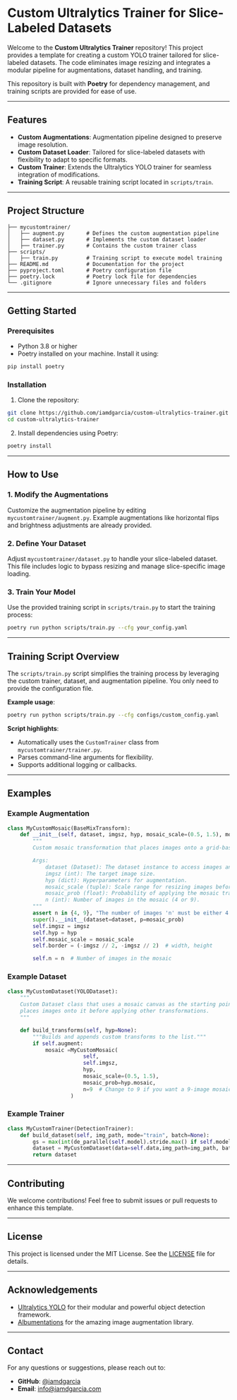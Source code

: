 # Custom Ultralytics Trainer for Slice-Labeled Datasets

Welcome to the **Custom Ultralytics Trainer** repository! This project provides a template for creating a custom YOLO trainer tailored for slice-labeled datasets. The code eliminates image resizing and integrates a modular pipeline for augmentations, dataset handling, and training.

This repository is built with **Poetry** for dependency management, and training scripts are provided for ease of use.

---

## Features

- **Custom Augmentations**: Augmentation pipeline designed to preserve image resolution.
- **Custom Dataset Loader**: Tailored for slice-labeled datasets with flexibility to adapt to specific formats.
- **Custom Trainer**: Extends the Ultralytics YOLO trainer for seamless integration of modifications.
- **Training Script**: A reusable training script located in `scripts/train`.

---

## Project Structure

```
├── mycustomtrainer/
│   ├── augment.py       # Defines the custom augmentation pipeline
│   ├── dataset.py       # Implements the custom dataset loader
│   ├── trainer.py       # Contains the custom trainer class
├── scripts/
│   ├── train.py         # Training script to execute model training
├── README.md            # Documentation for the project
├── pyproject.toml       # Poetry configuration file
├── poetry.lock          # Poetry lock file for dependencies
└── .gitignore           # Ignore unnecessary files and folders
```

---

## Getting Started

### Prerequisites

- Python 3.8 or higher
- Poetry installed on your machine. Install it using:

```bash
pip install poetry
```

### Installation

1. Clone the repository:

```bash
git clone https://github.com/iamdgarcia/custom-ultralytics-trainer.git
cd custom-ultralytics-trainer
```

2. Install dependencies using Poetry:

```bash
poetry install
```

---

## How to Use

### 1. Modify the Augmentations

Customize the augmentation pipeline by editing `mycustomtrainer/augment.py`. Example augmentations like horizontal flips and brightness adjustments are already provided.

### 2. Define Your Dataset

Adjust `mycustomtrainer/dataset.py` to handle your slice-labeled dataset. This file includes logic to bypass resizing and manage slice-specific image loading.

### 3. Train Your Model

Use the provided training script in `scripts/train.py` to start the training process:

```bash
poetry run python scripts/train.py --cfg your_config.yaml
```

---

## Training Script Overview

The `scripts/train.py` script simplifies the training process by leveraging the custom trainer, dataset, and augmentation pipeline. You only need to provide the configuration file.

**Example usage**:

```bash
poetry run python scripts/train.py --cfg configs/custom_config.yaml
```

**Script highlights**:
- Automatically uses the `CustomTrainer` class from `mycustomtrainer/trainer.py`.
- Parses command-line arguments for flexibility.
- Supports additional logging or callbacks.

---

## Examples

### Example Augmentation

```python
class MyCustomMosaic(BaseMixTransform):
    def __init__(self, dataset, imgsz, hyp, mosaic_scale=(0.5, 1.5), mosaic_prob=1.0, n=4):
        """
        Custom mosaic transformation that places images onto a grid-based canvas without overlapping.

        Args:
            dataset (Dataset): The dataset instance to access images and labels.
            imgsz (int): The target image size.
            hyp (dict): Hyperparameters for augmentation.
            mosaic_scale (tuple): Scale range for resizing images before placement.
            mosaic_prob (float): Probability of applying the mosaic transform.
            n (int): Number of images in the mosaic (4 or 9).
        """
        assert n in {4, 9}, "The number of images 'n' must be either 4 or 9."
        super().__init__(dataset=dataset, p=mosaic_prob)
        self.imgsz = imgsz
        self.hyp = hyp
        self.mosaic_scale = mosaic_scale
        self.border = (-imgsz // 2, -imgsz // 2)  # width, height

        self.n = n  # Number of images in the mosaic
```

### Example Dataset

```python
class MyCustomDataset(YOLODataset):
    """
    Custom Dataset class that uses a mosaic canvas as the starting point and randomly
    places images onto it before applying other transformations.
    """

    def build_transforms(self, hyp=None):
        """Builds and appends custom transforms to the list."""
        if self.augment:
            mosaic =MyCustomMosaic(
                        self,
                        self.imgsz,
                        hyp,
                        mosaic_scale=(0.5, 1.5),
                        mosaic_prob=hyp.mosaic,
                        n=9  # Change to 9 if you want a 9-image mosaic
                    )
```

### Example Trainer

```python
class MyCustomTrainer(DetectionTrainer):
    def build_dataset(self, img_path, mode="train", batch=None):
        gs = max(int(de_parallel(self.model).stride.max() if self.model else 0), 32)
        dataset = MyCustomDataset(data=self.data,img_path=img_path, batch_size=batch, augment=mode == "train",rect=mode == "val", stride=gs)
        return dataset
```

---

## Contributing

We welcome contributions! Feel free to submit issues or pull requests to enhance this template.

---

## License

This project is licensed under the MIT License. See the [LICENSE](LICENSE) file for details.

---

## Acknowledgements

- [Ultralytics YOLO](https://github.com/ultralytics/ultralytics) for their modular and powerful object detection framework.
- [Albumentations](https://albumentations.ai) for the amazing image augmentation library.

---

## Contact

For any questions or suggestions, please reach out to:

- **GitHub**: [@iamdgarcia](https://github.com/iamdgarcia)
- **Email**: info@iamdgarcia.com


